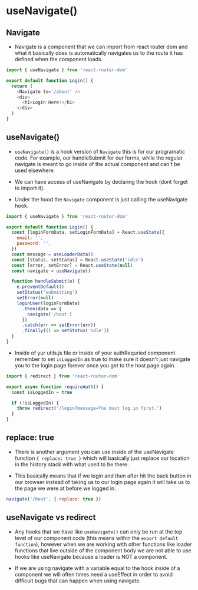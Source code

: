 # useNavigate()

## Navigate

- Navigate is a component that we can import from react router dom and what it basically does is automatically navigates us to the route it has defined when the component loads.

```js
import { useNavigate } from 'react-router-dom'

export default function Login() {
  return (
    <Navigate to='/about' />
    <div>
      <h1>Login Here!</h1>
    </div>
  )
}
```

## useNavigate()

- `useNavigate()` is a hook version of `Navigate` this is for our programatic code. For example, our handleSubmit for our forms, while the regular navigate is meant to go inside of the actual component and can't be used elsewhere.

- We can have access of useNavigate by declaring the hook (dont forget to import it).

- Under the hood the `Navigate` component is just calling the useNavigate hook.

```js
import { useNavigate } from 'react-router-dom'

export default function Login() {
  const [loginFormData, setLoginFormData] = React.useState({
    email: '',
    password: '',
  })
  const message = useLoaderData()
  const [status, setStatus] = React.useState('idle')
  const [error, setError] = React.useState(null)
  const navigate = useNavigate()

  function handleSubmit(e) {
    e.preventDefault()
    setStatus('submitting')
    setError(null)
    loginUser(loginFormData)
      .then(data => {
        navigate('/host')
      })
      .catch(err => setError(err))
      .finally(() => setStatus('idle'))
  }
}
```

- Inside of yur utils.js file or inside of your authRequried component remember to set `isLoggedIn` as true to make sure it doesn't just navigate you to the login page forever once you get to the host page again.

```js
import { redirect } from 'react-router-dom'

export async function requireAuth() {
  const isLoggedIn = true

  if (!isLoggedIn) {
    throw redirect('/login?message=You must log in first.')
  }
}
```

## replace: true

- There is another argument you can use inside of the useNavigate function `{ replace: true }` which will basically just replace our location in the history stack with what used to be there.

- This basically means that if we login and then after hit the back button in our browser instead of taking us to our login page again it will take us to the page we were at before we logged in.

```js
navigate('/host', { replace: true })
```

## useNavigate vs redirect

- Any hooks that we have like `useNavigate()` can only be run at the top level of our component code (this means within the `export default function`), however when we are working with other functions like loader functions that live outside of the component body we are not able to use hooks like useNavigate because a loader is NOT a component.

- If we are using navigate with a variable equal to the hook inside of a component we will often times need a useEffect in order to avoid difficult bugs that can happen when using navigate.
